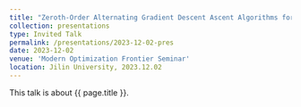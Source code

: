 ```yaml
---
title: "Zeroth-Order Alternating Gradient Descent Ascent Algorithms for A Class of Nonconvex-Nonconcave Minimax Problems"
collection: presentations
type: Invited Talk
permalink: /presentations/2023-12-02-pres
date: 2023-12-02
venue: 'Modern Optimization Frontier Seminar'
location: Jilin University, 2023.12.02
---
```


This talk is about {{ page.title }}.
